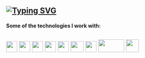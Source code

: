[![Typing SVG](https://readme-typing-svg.herokuapp.com?color=%2318526C&size=25&center=false&lines=Welcome+to+my+github+profile!   )](https://git.io/typing-svg)
---
#### Some of the technologies I work with:
<img src="https://www.freepnglogos.com/uploads/javascript-png/javascript-vector-logo-yellow-png-transparent-javascript-vector-12.png" width="30px" height="30px"/>&nbsp;<img src="https://upload.wikimedia.org/wikipedia/commons/thumb/4/4c/Typescript_logo_2020.svg/512px-Typescript_logo_2020.svg.png" width="30px" height="30px"/>&nbsp;<img src="https://www.logigroup.com/images/modules/react.gif" width="30px" height="30px"/>&nbsp;<img src="https://www.ab-it.io/wp-content/uploads/2017/09/node_js.png" width="30px" height="30px"/>&nbsp;<img src="https://cdn-icons-png.flaticon.com/512/2748/2748383.png" width="30px" height="30px"/>&nbsp;<img src="https://pngimg.com/uploads/wordpress/wordpress_PNG67.png" width="35px" height="30px"/>&nbsp;<img src="https://upload.wikimedia.org/wikipedia/commons/thumb/b/b2/Database-mysql.svg/1448px-Database-mysql.svg.png" width="30px" height="30px"/>&nbsp;<img src="https://upload.wikimedia.org/wikipedia/commons/thumb/8/8e/Nextjs-logo.svg/1280px-Nextjs-logo.svg.png" width="70px" height="35px"/>&nbsp;<img src="https://www.svgrepo.com/show/331488/mongodb.svg" width="35px" height="35px"/>
---
